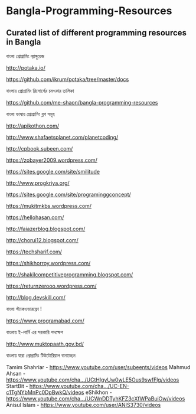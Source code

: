 # Bangla-Programming-Resources
## Curated list of different programming resources in Bangla

বাংলা প্রোগ্রামিং ল্যাঙ্গুয়েজ 

http://potaka.io/

https://github.com/ikrum/potaka/tree/master/docs

বাংলায় প্রোগ্রামিং রিসোর্সের চমৎকার তালিকা

https://github.com/me-shaon/bangla-programming-resources

বাংলা ভাষায় প্রোগ্রামিং ব্লগ সমূহ

http://apikothon.com/

http://www.shafaetsplanet.com/planetcoding/

http://cpbook.subeen.com/

https://zobayer2009.wordpress.com/

https://sites.google.com/site/smilitude

http://www.progkriya.org/

https://sites.google.com/site/programinggconcept/

https://mukitmkbs.wordpress.com/

https://hellohasan.com/

http://faiazerblog.blogspot.com/

http://chorui12.blogspot.com/

https://techsharif.com/

https://shikhorroy.wordpress.com/

http://shakilcompetitiveprogramming.blogspot.com/

https://returnzerooo.wordpress.com/

http://blog.devskill.com/

বাংলা স্ট্যাকওভারফ্লো !

https://www.programabad.com/

বাংলায় ই-লার্নি এর সরকারি পদক্ষেপ

http://www.muktopaath.gov.bd/

বাংলায় যারা প্রোগ্রামিং টিউটোরিয়াল বানাচ্ছেন

Tamim Shahriar - https://www.youtube.com/user/subeents/videos
Mahmud Ahsan - https://www.youtube.com/cha…/UCtHlgyUw0wLE5Ous9swfFlg/videos
StartBit - https://www.youtube.com/cha…/UC-EN-c1TgNYbMnPc0DpBwkQ/videos
eShikhon - https://www.youtube.com/cha…/UCWnDDTyhKFZ3cXfWPaBuiOw/videos
Anisul Islam - https://www.youtube.com/user/ANIS3730/videos
